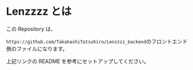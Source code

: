 # Lenzzzz とは

この Repository は、

`https://github.com/TakahashiTatsuhiro/Lenzzzz_backend`のフロントエンド側のファイルになります。

上記リンクの README を参考にセットアップしてください。

